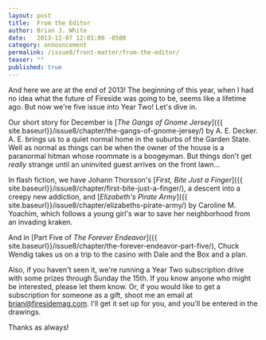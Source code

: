 ```yaml
---
layout: post
title:  From the Editor
author: Brian J. White
date:   2013-12-07 12:01:00 -0500
category: announcement
permalink: /issue8/front-matter/from-the-editor/
teaser: ""
published: true
---
```


And here we are at the end of 2013! The beginning of this year, when I had no idea what the future of Fireside was going to be, seems like a lifetime ago. But now we're five issue into Year Two! Let's dive in.

Our short story for December is [_The Gangs of Gnome Jersey_]({{ site.baseurl}}/issue8/chapter/the-gangs-of-gnome-jersey/) by A. E. Decker. A. E. brings us to a quiet normal home in the suburbs of the Garden State. Well as normal as things can be when the owner of the house is a paranormal hitman whose roommate is a boogeyman. But things don't get _really_ strange until an uninvited guest arrives on the front lawn…

In flash fiction, we have Johann Thorsson's [_First, Bite Just a Finger_]({{ site.baseurl}}/issue8/chapter/first-bite-just-a-finger/), a descent into a creepy new addiction, and [_Elizabeth's Pirate Army_]({{ site.baseurl}}/issue8/chapter/elizabeths-pirate-army/) by Caroline M. Yoachim, which follows a young girl's war to save her neighborhood from an invading kraken.

And in [Part Five of _The Forever Endeavor_]({{ site.baseurl}}/issue8/chapter/the-forever-endeavor-part-five/), Chuck Wendig takes us on a trip to the casino with Dale and the Box and a plan.

Also, if you haven't seen it, we're running a Year Two subscription drive with some prizes through Sunday the 15th. If you know anyone who might be interested, please let them know. Or, if you would like to get a subscription for someone as a gift, shoot me an email at brian@firesidemag.com. I'll get it set up for you, and you'll be entered in the drawings.

Thanks as always!
